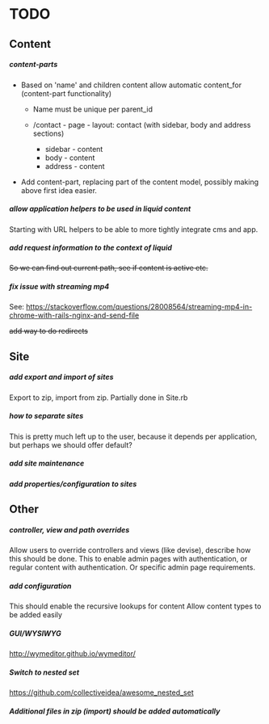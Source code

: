 # TODO

## Content 

##### content-parts

- Based on 'name' and children content allow automatic content_for (content-part functionality)
    - Name must be unique per parent_id
    
    - /contact - page - layout: contact (with sidebar, body and address sections)
        - sidebar - content
        - body - content
        - address - content 
        
- Add content-part, replacing part of the content model, possibly making above first idea easier.

##### allow application helpers to be used in liquid content

Starting with URL helpers to be able to more tightly integrate cms and app.

##### add request information to the context of liquid

~~So we can find out current path, see if content is active etc.~~

##### fix issue with streaming mp4
See: https://stackoverflow.com/questions/28008564/streaming-mp4-in-chrome-with-rails-nginx-and-send-file

~~add way to do redirects~~

## Site

##### add export and import of sites

Export to zip, import from zip.
Partially done in Site.rb

##### how to separate sites

This is pretty much left up to the user, because it depends per application, but perhaps we should offer default?

##### add site maintenance

##### add properties/configuration to sites

## Other

##### controller, view and path overrides

Allow users to override controllers and views (like devise), describe how this should be done.
This to enable admin pages with authentication, or regular content with authentication.
Or specific admin page requirements.

##### add configuration

This should enable the recursive lookups for content
Allow content types to be added easily

##### GUI/WYSIWYG

http://wymeditor.github.io/wymeditor/

##### Switch to nested set

https://github.com/collectiveidea/awesome_nested_set

##### Additional files in zip (import) should be added automatically
